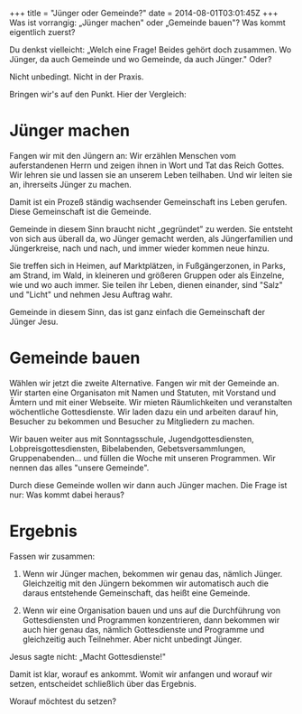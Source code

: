 +++
title = "Jünger oder Gemeinde?"
date = 2014-08-01T03:01:45Z
+++
Was ist vorrangig: „Jünger machen" oder „Gemeinde bauen"? Was kommt eigentlich zuerst?

Du denkst vielleicht: „Welch eine Frage! Beides gehört doch zusammen. Wo Jünger, da auch Gemeinde und wo Gemeinde, da auch Jünger." Oder?

Nicht unbedingt. Nicht in der Praxis.

Bringen wir's auf den Punkt. Hier der Vergleich:

# Jünger machen

Fangen wir mit den Jüngern an: Wir erzählen Menschen vom auferstandenen Herrn und zeigen ihnen in Wort und Tat das Reich Gottes. Wir lehren sie und lassen sie an unserem Leben teilhaben. Und wir leiten sie an, ihrerseits Jünger zu machen.

Damit ist ein Prozeß ständig wachsender Gemeinschaft ins Leben gerufen. Diese Gemeinschaft ist die Gemeinde.

Gemeinde in diesem Sinn braucht nicht „gegründet” zu werden. Sie entsteht von sich aus überall da, wo Jünger gemacht werden, als Jüngerfamilien und Jüngerkreise, nach und nach, und immer wieder kommen neue hinzu.

Sie treffen sich in Heimen, auf Marktplätzen, in Fußgängerzonen, in Parks, am Strand, im Wald, in kleineren und größeren Gruppen oder als Einzelne, wie und wo auch immer. Sie teilen ihr Leben, dienen einander, sind "Salz" und "Licht" und nehmen Jesu Auftrag wahr.

Gemeinde in diesem Sinn, das ist ganz einfach die Gemeinschaft der Jünger Jesu.

# Gemeinde bauen

Wählen wir jetzt die zweite Alternative. Fangen wir mit der Gemeinde an. Wir starten eine Organisaton mit Namen und Statuten, mit Vorstand und Ämtern und mit einer Webseite. Wir mieten Räumlichkeiten und veranstalten wöchentliche Gottesdienste. Wir laden dazu  ein und arbeiten darauf hin, Besucher zu bekommen und Besucher zu Mitgliedern zu machen.

Wir bauen weiter aus mit Sonntagsschule, Jugendgottesdiensten, Lobpreisgottesdiensten, Bibelabenden, Gebetsversammlungen, Gruppenabenden... und füllen die Woche mit unseren Programmen. Wir nennen das alles "unsere Gemeinde".

Durch diese Gemeinde wollen wir dann auch Jünger machen. Die Frage ist nur: Was kommt dabei heraus?

# Ergebnis

Fassen wir zusammen:

1. Wenn wir Jünger machen, bekommen wir genau das, nämlich Jünger. Gleichzeitig mit den Jüngern bekommen wir automatisch auch die daraus entstehende Gemeinschaft, das heißt eine Gemeinde.

2. Wenn wir eine Organisation bauen und uns auf die Durchführung von Gottesdiensten und Programmen konzentrieren, dann bekommen wir auch hier genau das, nämlich Gottesdienste und Programme und gleichzeitig auch Teilnehmer. Aber nicht unbedingt Jünger.

Jesus sagte nicht: „Macht Gottesdienste!"

Damit ist klar, worauf es ankommt. Womit wir anfangen und worauf wir setzen, entscheidet schließlich über das Ergebnis.

Worauf möchtest du setzen?
